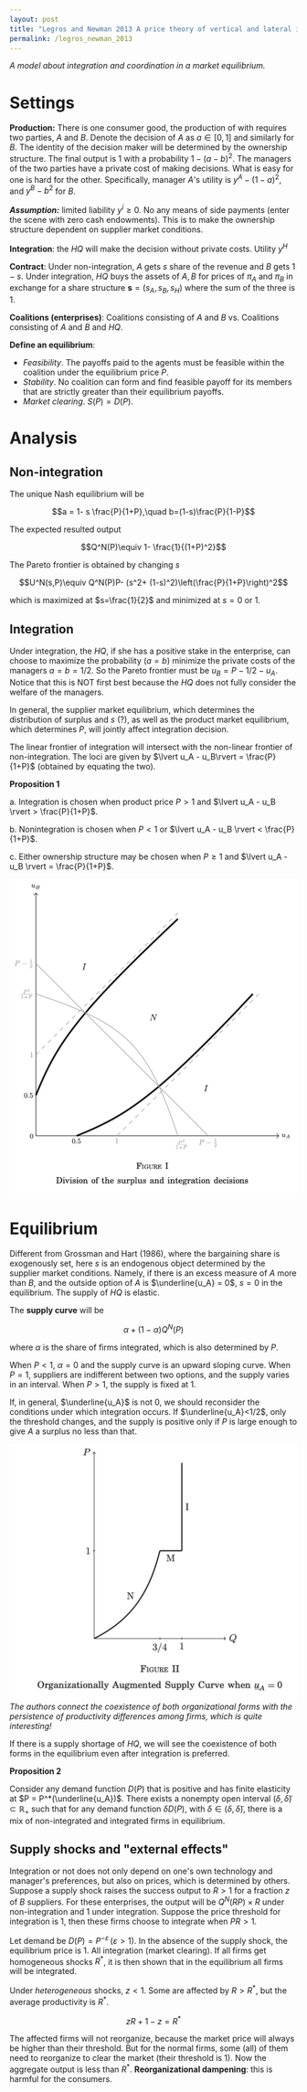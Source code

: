 ```yaml
---
layout: post
title: "Legros and Newman 2013 A price theory of vertical and lateral integration"
permalink: /legros_newman_2013
---
```

*A model about integration and coordination in a market equilibrium.*
# Settings
**Production:**
There is one consumer good, the production of with requires two parties, $A$ and $B$. Denote the decision of $A$ as $a\in [0,1]$ and similarly for $B$. The identity of the decision maker will be determined by the ownership structure. The final output is $1$ with a probability $1-(a-b)^2$.
The managers of the two parties have a private cost of making decisions. What is easy for one is hard for the other. Specifically, manager $A$'s utility is $y^A - (1-a)^2$, and $y^B - b^2$ for $B$.

***Assumption:*** limited liability $y^i \geq 0$. No any means of side payments (enter the scene with zero cash endowments). This is to make the ownership structure dependent on supplier market conditions.

**Integration**: the $HQ$ will make the decision without private costs. Utility $y^H$

**Contract**: Under non-integration, $A$ gets $s$ share of the revenue and $B$ gets $1-s$. Under integration, $HQ$ buys the assets of $A,B$ for prices of $\pi_A$ and $\pi_B$ in exchange for a share structure $\mathbf{s} = (s_A,s_B,s_H)$ where the sum of the three is $1$.

**Coalitions (enterprises)**: Coalitions consisting of $A$ and $B$ vs. Coalitions consisting of $A$ and $B$ and $HQ$.

**Define an equilibrium**:
- *Feasibility*. The payoffs paid to the agents must be feasible within the coalition under the equilibrium price $P$.
- *Stability*. No coalition can form and find feasible payoff for its members that are strictly greater than their equilibrium payoffs.
- *Market clearing*. $S(P) = D(P)$.
# Analysis
## Non-integration
The unique Nash equilibrium will be

$$a = 1- s \frac{P}{1+P},\quad b=(1-s)\frac{P}{1-P}$$

The expected resulted output

$$Q^N(P)\equiv 1- \frac{1}{(1+P)^2}$$

The Pareto frontier is obtained by changing $s$

$$U^N(s,P)\equiv Q^N(P)P- (s^2+ (1-s)^2)\left(\frac{P}{1+P}\right)^2$$

which is maximized at $s=\frac{1}{2}$ and minimized at $s=0$ or $1$.
## Integration
Under integration, the $HQ$, if she has a positive stake in the enterprise, can choose to maximize the probability $(a=b)$ minimize the private costs of the managers $a=b=1/2$. So the Pareto frontier must be $u_B = P-1/2-u_A$. Notice that this is NOT first best because the $HQ$ does not fully consider the welfare of the managers.

In general, the supplier market equilibrium, which determines the distribution of surplus and $s$ (?), as well as the product market equilibrium, which determines $P$, will jointly affect integration decision.

The linear frontier of integration will intersect with the non-linear frontier of non-integration. The loci are given by $\lvert u_A - u_B\rvert = \frac{P}{1+P}$ (obtained by equating the two).

**Proposition 1**

a. Integration is chosen when product price $P > 1$ and 
   $\lvert u_A - u_B \rvert > \frac{P}{1+P}$.

b. Nonintegration is chosen when $P < 1$ or 
   $\lvert u_A - u_B \rvert < \frac{P}{1+P}$.

c. Either ownership structure may be chosen when $P \geq 1$ 
   and $\lvert u_A - u_B \rvert = \frac{P}{1+P}$.

![pareto frontier](https://github.com/HubertYHZhang/HubertYHZhang.github.io/raw/main/images/SCR-20250227-qiac.png)

# Equilibrium
Different from Grossman and Hart (1986), where the bargaining share is exogenously set, here $s$ is an endogenous object determined by the supplier market conditions. Namely, if there is an excess measure of $A$ more than $B$, and the outside option of $A$ is $\underline{u_A} = 0$, $s =0$ in the equilibrium. The supply of $HQ$ is elastic.

The **supply curve** will be

$$\alpha + (1-\alpha) Q^N(P)$$

where $\alpha$ is the share of firms integrated, which is also determined by $P$.

When $P<1$, $\alpha = 0$ and the supply curve is an upward sloping curve. When $P= 1$, suppliers are indifferent between two options, and the supply varies in an interval. When $P>1$, the supply is fixed at 1. 

If, in general, $\underline{u_A}$ is not 0, we should reconsider the conditions under which integration occurs. If $\underline{u_A}<1/2$, only the threshold changes, and the supply is positive only if $P$ is large enough to give $A$ a surplus no less than that.

![supply curve](https://github.com/HubertYHZhang/HubertYHZhang.github.io/raw/1963da5712a5263d96e5ae5a6219cd8ed6df0f4f/images/SCR-20250227-qxyw.png)
*The authors connect the coexistence of both organizational forms with the persistence of productivity differences among firms, which is quite interesting!*

If there is a supply shortage of $HQ$, we will see the coexistence of both forms in the equilibrium even after integration is preferred.

**Proposition 2**

Consider any demand function $D(P)$ that is positive and has finite elasticity at $P = P^*(\underline{u_A})$. There exists a nonempty open interval $(\delta, \tilde{\delta}) \subset \mathbb{R}_{+}$ such that for any demand function $\delta D(P)$, with $\delta \in (\delta, \tilde{\delta})$, there is a mix of non-integrated and integrated firms in equilibrium.

## Supply shocks and "external effects"


Integration or not does not only depend on one's own technology and manager's preferences, but also on prices, which is determined by others. Suppose a supply shock raises the success output to $R>1$ for a fraction $z$ of $B$ suppliers. For these enterprises, the output will be $Q^N(RP)\times R$ under non-integration and 1 under integration. Suppose the price threshold for integration is 1, then these firms choose to integrate when $PR>1$.

Let demand be $D(P) = P^{-\varepsilon}\,(\varepsilon > 1)$. In the absence of the supply shock, the equilibrium price is 1. All integration (market clearing). If all firms get homogeneous shocks $R^*$, it is then shown that in the equilibrium all firms will be integrated.

Under *heterogeneous* shocks, $z<1$. Some are affected by $R> R^*$, but the average productivity is $R^*$.

$$zR + 1- z = R^*$$

The affected firms will not reorganize, because the market price will always be higher than their threshold. But for the normal firms, some (all) of them need to reorganize to clear the market (their threshold is 1). Now the aggregate output is less than $R^*$. **Reorganizational dampening**: this is harmful for the consumers.